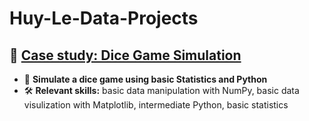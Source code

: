 # Huy-Le-Data-Projects

## 🔹 [Case study: Dice Game Simulation](Case-study/README.md)
- 🔗 **Simulate a dice game using basic Statistics and Python**
- 🛠️ **Relevant skills:**
basic data manipulation with NumPy,
basic data visulization with Matplotlib,
intermediate Python, 
basic statistics
